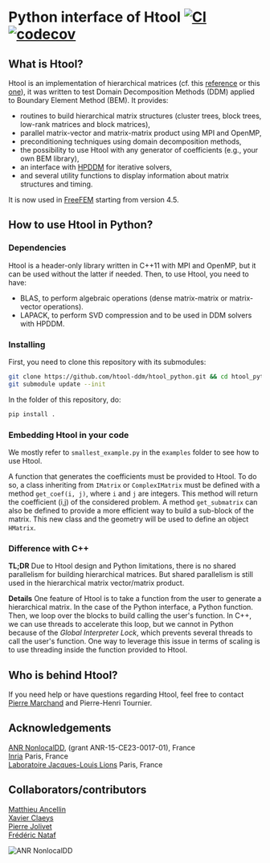 # Python interface of Htool [![CI](https://github.com/htool-ddm/htool_python/actions/workflows/CI.yml/badge.svg)](https://github.com/htool-ddm/htool_python/actions/workflows/CI.yml) [![codecov](https://codecov.io/gh/htool-ddm/htool_python/branch/main/graph/badge.svg?token=P3FQNL8E64)](https://codecov.io/gh/htool-ddm/htool_python)

## What is Htool?

Htool is an implementation of hierarchical matrices (cf. this [reference](http://www.springer.com/gp/book/9783662473238) or this [one](http://www.springer.com/gp/book/9783540771463)), it was written to test Domain Decomposition Methods (DDM) applied to Boundary Element Method (BEM). It provides:

* routines to build hierarchical matrix structures (cluster trees, block trees, low-rank matrices and block matrices),
* parallel matrix-vector and matrix-matrix product using MPI and OpenMP,
* preconditioning techniques using domain decomposition methods,
* the possibility to use Htool with any generator of coefficients (e.g., your own BEM library),
* an interface with [HPDDM](https://github.com/hpddm/hpddm) for iterative solvers,
* and several utility functions to display information about matrix structures and timing.

It is now used in [FreeFEM](https://freefem.org) starting from version 4.5.

## How to use Htool in Python?

### Dependencies

Htool is a header-only library written in C++11 with MPI and OpenMP, but it can be used without the latter if needed. Then, to use Htool, you need to have:

* BLAS, to perform algebraic operations (dense matrix-matrix or matrix-vector operations).
* LAPACK, to perform SVD compression and to be used in DDM solvers with HPDDM.

### Installing

First, you need to clone this repository with its submodules:

```bash
git clone https://github.com/htool-ddm/htool_python.git && cd htool_python
git submodule update --init
```

In the folder of this repository, do:

```bash
pip install .
```

### Embedding Htool in your code

We mostly refer to `smallest_example.py` in the `examples` folder to see how to use Htool.

A function that generates the coefficients must be provided to Htool. To do so, a class inheriting from `IMatrix` or `ComplexIMatrix` must be defined with a method `get_coef(i, j)`, where `i` and `j` are integers. This method will return the coefficient (i,j) of the considered problem. A method `get_submatrix` can also be defined to provide a more efficient way to build a sub-block of the matrix. This new class and the geometry will be used to define an object `HMatrix`.

### Difference with C++

**TL;DR** Due to Htool design and Python limitations, there is no shared parallelism for building hierarchical matrices. But shared parallelism is still used in the hierarchical matrix vector/matrix product.

**Details** One feature of Htool is to take a function from the user to generate a hierarchical matrix. In the case of the Python interface, a Python function. Then, we loop over the blocks to build calling the user's function. In C++, we can use threads to accelerate this loop, but we cannot in Python because of the *Global Interpreter Lock*, which prevents several threads to call the user's function. One way to leverage this issue in terms of scaling is to use threading inside the function provided to Htool.

## Who is behind Htool?

If you need help or have questions regarding Htool, feel free to contact [Pierre Marchand](https://www.ljll.math.upmc.fr/marchandp/) and Pierre-Henri Tournier.

## Acknowledgements

[ANR NonlocalDD](https://www.ljll.math.upmc.fr/~claeys/nonlocaldd/index.html), (grant ANR-15-CE23-0017-01), France  
[Inria](http://www.inria.fr/en/) Paris, France  
[Laboratoire Jacques-Louis Lions](https://www.ljll.math.upmc.fr/en/) Paris, France  

## Collaborators/contributors

[Matthieu Ancellin](https://ancell.in)  
[Xavier Claeys](https://www.ljll.math.upmc.fr/~claeys/)  
[Pierre Jolivet](http://jolivet.perso.enseeiht.fr/)  
[Frédéric Nataf](https://www.ljll.math.upmc.fr/nataf/)

![ANR NonlocalDD](figures/anr_nonlocaldd.png)
